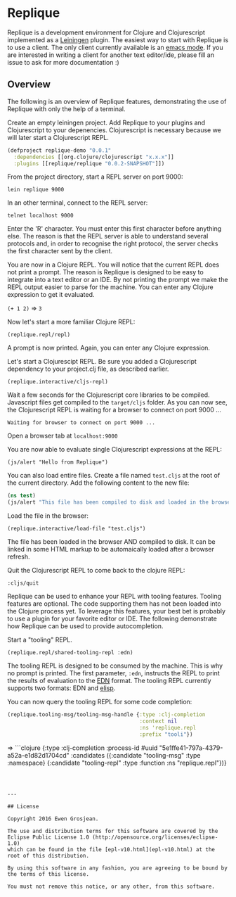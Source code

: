 # Replique

Replique is a development environment for Clojure and Clojurescript implemented as a [Leiningen](https://github.com/technomancy/leiningen) plugin.
The easiest way to start with Replique is to use a client. The only client currently available is an [emacs mode](https://github.com/EwenG/replique.el).
If you are interested in writing a client for another text editor/ide, please fill an issue to ask for more documentation :)

## Overview

The following is an overview of Replique features, demonstrating the use of Replique with only the help of a terminal.

Create an empty leiningen project. Add Replique to your plugins and Clojurescript to your depenencies. Clojurescript is necessary because we will later start a Clojurescript REPL.

```clojure
(defproject replique-demo "0.0.1"
  :dependencies [[org.clojure/clojurescript "x.x.x"]]
  :plugins [[replique/replique "0.0.2-SNAPSHOT"]])
```

From the project directory, start a REPL server on port 9000:

`lein replique 9000`

In an other terminal, connect to the REPL server:

`telnet localhost 9000`

Enter the 'R' character. You must enter this first character before anything else. The reason is that the REPL server is able to understand several protocols and, in order to recognise the right protocol, the server checks the first character sent by the client.

You are now in a Clojure REPL. You will notice that the current REPL does not print a prompt. The reason is Replique is designed to be easy to integrate into a text editor or an IDE. By not printing the prompt we make the REPL output easier to parse for the machine.
You can enter any Clojure expression to get it evaluated.

`(+ 1 2)`
=> `3`

Now let's start a more familiar Clojure REPL:

`(replique.repl/repl)`

A prompt is now printed. Again, you can enter any Clojure expression.

Let's start a Clojurescipt REPL. Be sure you added a Clojurescript dependency to your project.clj file, as described earlier.

`(replique.interactive/cljs-repl)`

Wait a few seconds for the Clojurescript core libraries to be compiled. Javascript files get compiled to the `target/cljs` folder. As you can now see, the Clojurescript REPL is waiting for a browser to connect on port 9000 ...

`Waiting for browser to connect on port 9000 ...`

Open a browser tab at `localhost:9000`

You are now able to evaluate single Clojurescript expressions at the REPL:

`(js/alert "Hello from Replique")`

You can also load entire files. Create a file named `test.cljs` at the root of the current directory. Add the following content to the new file:

```clojure
(ns test)
(js/alert "This file has been compiled to disk and loaded in the browser")
```

Load the file in the browser:

`(replique.interactive/load-file "test.cljs")`

The file has been loaded in the browser AND compiled to disk. It can be linked in some HTML markup to be automaically loaded after a browser refresh.

Quit the Clojurescript REPL to come back to the clojure REPL:

`:cljs/quit`

Replique can be used to enhance your REPL with tooling features. Tooling features are optional. The code supporting them has not been loaded into the Clojure process yet. To leverage this features, your best bet is probably to use a plugin for your favorite editor or IDE. The following demonstrate how Replique can be used to provide autocompletion.

Start a "tooling" REPL.

`(replique.repl/shared-tooling-repl :edn)`

The tooling REPL is designed to be consumed by the machine. This is why no prompt is printed. The first parameter, `:edn`, instructs the REPL to print the results of evaluation to the [EDN](https://github.com/edn-format/edn) format. The tooling REPL currently supports two formats: EDN and [elisp](https://en.wikipedia.org/wiki/Emacs_Lisp).

You can now query the tooling REPL for some code completion:

```clojure
(replique.tooling-msg/tooling-msg-handle {:type :clj-completion
                                          :context nil
                                          :ns 'replique.repl
                                          :prefix "tooli"})
```
=> ```clojure
{:type :clj-completion
 :process-id #uuid "5e1ffe41-797a-4379-a52a-e1d82d1704cd"
 :candidates ({:candidate "tooling-msg" :type :namespace}
              {:candidate "tooling-repl" :type :function :ns "replique.repl"})}
```



---

## License

Copyright 2016 Ewen Grosjean.

The use and distribution terms for this software are covered by the
Eclipse Public License 1.0 (http://opensource.org/licenses/eclipse-1.0)
which can be found in the file [epl-v10.html](epl-v10.html) at the root of this distribution.

By using this software in any fashion, you are agreeing to be bound by
the terms of this license.

You must not remove this notice, or any other, from this software.
